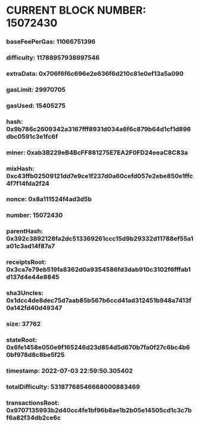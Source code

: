 # CURRENT BLOCK NUMBER: 15072430

### baseFeePerGas: 11066751396
### difficulty: 11788957938997546
### extraData: 0x706f6f6c696e2e636f6d210c81e0ef13a5a090
### gasLimit: 29970705
### gasUsed: 15405275
### hash: 0x9b786c2609342a3167fff8931d034a6f6c879b64d1cf1d896dbc0591c3e1fc6f
### miner: 0xab3B229eB4BcFF881275E7EA2F0FD24eeaC8C83a
### mixHash: 0xc43ffb02509121dd7e9ce1f237d0a60cefd057e2ebe850e1ffc4f7f14fda2f24
### nonce: 0x8a111524f4ad3d5b
### number: 15072430
### parentHash: 0x392c3892128fa2dc513369261ccc15d9b29332d11788ef55a1a01c3ad14f87a7
### receiptsRoot: 0x3ca7e79eb519fa8362d0a9354586fd3dab910c3102f6fffab1d137d4e44e8845
### sha3Uncles: 0x1dcc4de8dec75d7aab85b567b6ccd41ad312451b948a7413f0a142fd40d49347
### size: 37762
### stateRoot: 0x6fe1458e050e9f165246d23d854d5d670b7fa0f27c6bc4b60bf978d8c8be5f25
### timestamp: 2022-07-03 22:59:50.305402
### totalDifficulty: 53187768546668000883469
### transactionsRoot: 0x9707135993b2d40cc4fe1bf96b8ae1b2b05e14505cd1c3c7bf6a82f34db2ce6c
